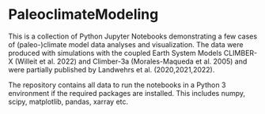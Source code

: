 # PaleoclimateModeling

This is a collection of Python Jupyter Notebooks demonstrating a few cases of (paleo-)climate model data analyses and visualization. 
The data were produced with simulations with the coupled Earth System Models CLIMBER-X (Willeit et al. 2022) and Climber-3a (Morales-Maqueda et al. 2005) and were partially published by Landwehrs et al. (2020,2021,2022).

The repository contains all data to run the notebooks in a Python 3 environment if the required packages are installed. This includes numpy, scipy, matplotlib, pandas, xarray etc.

